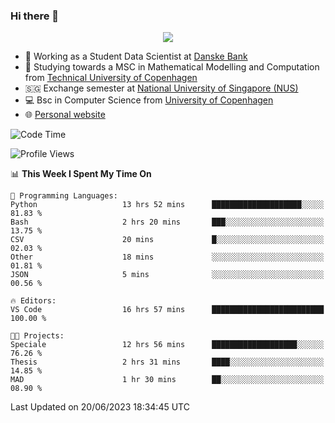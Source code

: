 ### Hi there 👋

<p align="center">
  <img src="https://media4.giphy.com/media/3ohzdKy5Z8TChSDuiA/giphy.gif?cid=ecf05e47r69cojk56gup9q8mep9liy48s94dn2uxsfh6fv39&rid=giphy.gif&ct=g" />
</p>

* 🏦 Working as a Student Data Scientist at [Danske Bank](https://danskebank.dk)
* 🧮 Studying towards a MSC in Mathematical Modelling and Computation from [Technical University of Copenhagen](https://www.dtu.dk)
* 🇸🇬 Exchange semester at [National University of Singapore (NUS)](https://www.nus.edu.sg)
* 💻 Bsc in Computer Science from [University of Copenhagen](https://www.ku.dk/english/)
* 🌐 [Personal website](https://fiskehandleren.github.io/carl-website/) 

<!--START_SECTION:waka-->
![Code Time](http://img.shields.io/badge/Code%20Time-382%20hrs%2051%20mins-blue)

![Profile Views](http://img.shields.io/badge/Profile%20Views-2-blue)

📊 **This Week I Spent My Time On** 

```text
💬 Programming Languages: 
Python                   13 hrs 52 mins      ████████████████████░░░░░   81.83 % 
Bash                     2 hrs 20 mins       ███░░░░░░░░░░░░░░░░░░░░░░   13.75 % 
CSV                      20 mins             █░░░░░░░░░░░░░░░░░░░░░░░░   02.03 % 
Other                    18 mins             ░░░░░░░░░░░░░░░░░░░░░░░░░   01.81 % 
JSON                     5 mins              ░░░░░░░░░░░░░░░░░░░░░░░░░   00.56 % 

🔥 Editors: 
VS Code                  16 hrs 57 mins      █████████████████████████   100.00 % 

🐱‍💻 Projects: 
Speciale                 12 hrs 56 mins      ███████████████████░░░░░░   76.26 % 
Thesis                   2 hrs 31 mins       ████░░░░░░░░░░░░░░░░░░░░░   14.85 % 
MAD                      1 hr 30 mins        ██░░░░░░░░░░░░░░░░░░░░░░░   08.90 % 
```


 Last Updated on 20/06/2023 18:34:45 UTC
<!--END_SECTION:waka-->

